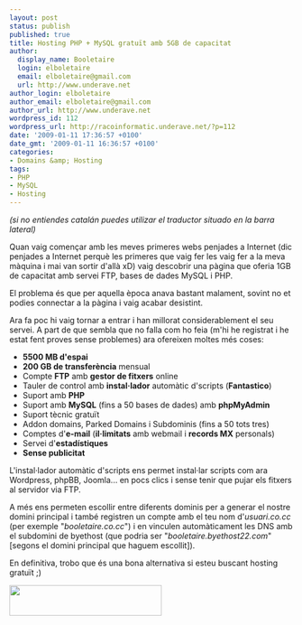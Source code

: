 ```yaml
---
layout: post
status: publish
published: true
title: Hosting PHP + MySQL gratuït amb 5GB de capacitat
author:
  display_name: Booletaire
  login: elboletaire
  email: elboletaire@gmail.com
  url: http://www.underave.net
author_login: elboletaire
author_email: elboletaire@gmail.com
author_url: http://www.underave.net
wordpress_id: 112
wordpress_url: http://racoinformatic.underave.net/?p=112
date: '2009-01-11 17:36:57 +0100'
date_gmt: '2009-01-11 16:36:57 +0100'
categories:
- Domains &amp; Hosting
tags:
- PHP
- MySQL
- Hosting
---
```

<p><em>(si no entiendes catalán puedes utilizar el traductor situado en la barra lateral)</em></p>
<p>Quan vaig començar amb les meves primeres webs penjades a Internet (dic penjades a Internet perquè les primeres que vaig fer les vaig fer a la meva màquina i mai van sortir d'allà xD) vaig descobrir una pàgina que oferia 1GB de capacitat amb servei FTP, bases de dades MySQL i PHP.</p>
<p>El problema és que per aquella època anava bastant malament, sovint no et podies connectar a la pàgina i vaig acabar desistint.</p>
<p>Ara fa poc hi vaig tornar a entrar i han millorat considerablement el seu servei. A part de que sembla que no falla com ho feia (m'hi he registrat i he estat fent proves sense problemes) ara ofereixen moltes més coses:</p>
<ul>
<li><strong>5500 MB d'espai</strong></li>
<li><strong>200 GB de transferència</strong> mensual</li>
<li>Compte <strong>FTP</strong> amb <strong>gestor de fitxers</strong> online</li>
<li>Tauler de control amb <strong>instal·lador</strong> automàtic d'scripts (<strong>Fantastico</strong>)</li>
<li>Suport amb <strong>PHP</strong></li>
<li>Suport amb <strong>MySQL</strong> (fins a 50 bases de dades) amb <strong>phpMyAdmin</strong></li>
<li>Suport tècnic gratuït</li>
<li>Addon domains, Parked Domains i Subdominis (fins a 50 tots tres)</li>
<li>Comptes d'<strong>e-mail</strong> (<strong>il·limitats</strong> amb webmail i <strong>records MX</strong> personals)</li>
<li>Servei d'<strong>estadístiques</strong></li>
<li><strong>Sense publicitat</strong></li>
</ul>
<p>L'instal·lador automàtic d'scripts ens permet instal·lar scripts com ara Wordpress, phpBB, Joomla... en pocs clics i sense tenir que pujar els fitxers al servidor via FTP.</p>
<p>A més ens permeten escollir entre diferents dominis per a generar el nostre domini principal i també registren un compte amb el teu nom d'<em>usuari.co.cc</em> (per exemple "<em>booletaire.co.cc</em>") i en vinculen automàticament les DNS amb el subdomini de byethost (que podria ser "<em>booletaire.byethost22.com</em>" [segons el domini principal que haguem escollit]).</p>
<p>En definitiva, trobo que és una bona alternativa si esteu buscant hosting gratuït ;)</p>
<p><a title="Visitar byethost.com" href="http://www.byethost.com" target="_blank"><img class="aligncenter" title="ByetHost" src="http://byethost.com/templates/ja_erica/images/logo.png" alt="" width="270" height="54" /></a></p>
